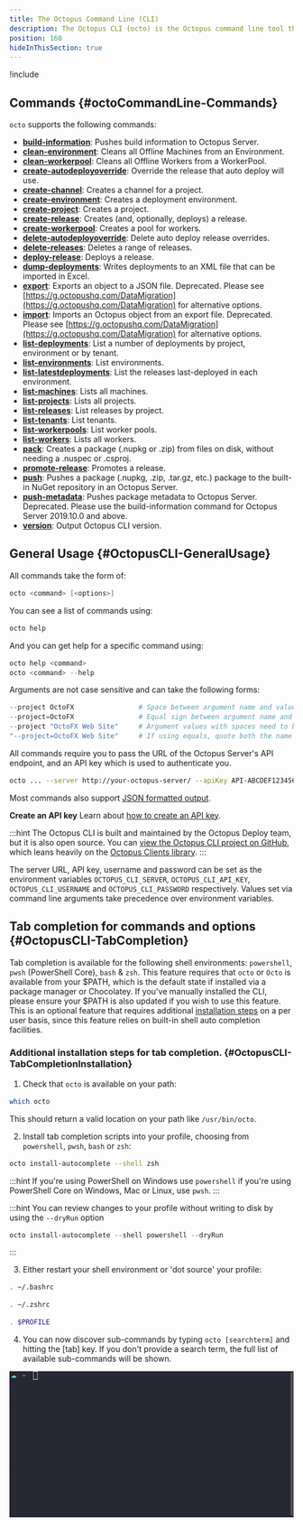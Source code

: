 ```yaml
---
title: The Octopus Command Line (CLI)
description: The Octopus CLI (octo) is the Octopus command line tool that builds on top of the Octopus REST API.
position: 160
hideInThisSection: true
---
```


!include <octopus-cli>

## Commands {#octoCommandLine-Commands}

`octo` supports the following commands:

- **[build-information](/docs/octopus-rest-api/octopus-cli/build-information.md)**:  Pushes build information to Octopus Server.
- **[clean-environment](/docs/octopus-rest-api/octopus-cli/clean-environment.md)**:  Cleans all Offline Machines from an Environment.
- **[clean-workerpool](/docs/octopus-rest-api/octopus-cli/clean-workerpool.md)**:  Cleans all Offline Workers from a WorkerPool.
- **[create-autodeployoverride](/docs/octopus-rest-api/octopus-cli/create-autodeployoverride.md)**:  Override the release that auto deploy will use.
- **[create-channel](/docs/octopus-rest-api/octopus-cli/create-channel.md)**:  Creates a channel for a project.
- **[create-environment](/docs/octopus-rest-api/octopus-cli/create-environment.md)**:  Creates a deployment environment.
- **[create-project](/docs/octopus-rest-api/octopus-cli/create-project.md)**:  Creates a project.
- **[create-release](/docs/octopus-rest-api/octopus-cli/create-release.md)**:  Creates (and, optionally, deploys) a release.
- **[create-workerpool](/docs/octopus-rest-api/octopus-cli/create-workerpool.md)**:  Creates a pool for workers.
- **[delete-autodeployoverride](/docs/octopus-rest-api/octopus-cli/delete-autodeployoverride.md)**:  Delete auto deploy release overrides.
- **[delete-releases](/docs/octopus-rest-api/octopus-cli/delete-releases.md)**:  Deletes a range of releases.
- **[deploy-release](/docs/octopus-rest-api/octopus-cli/deploy-release.md)**:  Deploys a release.
- **[dump-deployments](/docs/octopus-rest-api/octopus-cli/dump-deployments.md)**:  Writes deployments to an XML file that can be imported in Excel.
- **[export](/docs/octopus-rest-api/octopus-cli/export.md)**:  Exports an object to a JSON file. Deprecated. Please see [https://g.octopushq.com/DataMigration](https://g.octopushq.com/DataMigration) for alternative options.
- **[import](/docs/octopus-rest-api/octopus-cli/import.md)**:  Imports an Octopus object from an export file. Deprecated. Please see [https://g.octopushq.com/DataMigration](https://g.octopushq.com/DataMigration) for alternative options.
- **[list-deployments](/docs/octopus-rest-api/octopus-cli/list-deployments.md)**:  List a number of deployments by project, environment or by tenant.
- **[list-environments](/docs/octopus-rest-api/octopus-cli/list-environments.md)**:  List environments.
- **[list-latestdeployments](/docs/octopus-rest-api/octopus-cli/list-latestdeployments.md)**:  List the releases last-deployed in each environment.
- **[list-machines](/docs/octopus-rest-api/octopus-cli/list-machines.md)**:  Lists all machines.
- **[list-projects](/docs/octopus-rest-api/octopus-cli/list-projects.md)**:  Lists all projects.
- **[list-releases](/docs/octopus-rest-api/octopus-cli/list-releases.md)**:  List releases by project.
- **[list-tenants](/docs/octopus-rest-api/octopus-cli/list-tenants.md)**:  List tenants.
- **[list-workerpools](/docs/octopus-rest-api/octopus-cli/list-workerpools.md)**:  List worker pools.
- **[list-workers](/docs/octopus-rest-api/octopus-cli/list-workers.md)**:  Lists all workers.
- **[pack](/docs/octopus-rest-api/octopus-cli/pack.md)**:  Creates a package (.nupkg or .zip) from files on disk, without needing a .nuspec or .csproj.
- **[promote-release](/docs/octopus-rest-api/octopus-cli/promote-release.md)**:  Promotes a release.
- **[push](/docs/octopus-rest-api/octopus-cli/push.md)**:  Pushes a package (.nupkg, .zip, .tar.gz, etc.) package to the built-in NuGet repository in an Octopus Server.
- **[push-metadata](/docs/octopus-rest-api/octopus-cli/push-metadata.md)**:  Pushes package metadata to Octopus Server.  Deprecated. Please use the build-information command for Octopus Server 2019.10.0 and above.
- **[version](/docs/octopus-rest-api/octopus-cli/version.md)**:  Output Octopus CLI version.

## General Usage {#OctopusCLI-GeneralUsage}

All commands take the form of:

```powershell
octo <command> [<options>]
```

You can see a list of commands using:

```powershell
octo help
```

And you can get help for a specific command using:

```powershell
octo help <command>
octo <command> --help
```

Arguments are not case sensitive and can take the following forms:

```powershell
--project OctoFX                # Space between argument name and value
--project=OctoFX                # Equal sign between argument name and value
--project "OctoFX Web Site"     # Argument values with spaces need to be quoted
"--project=OctoFX Web Site"     # If using equals, quote both the name and value, not just the value
```

All commands require you to pass the URL of the Octopus Server's API endpoint, and an API key which is used to authenticate you.

```bash
octo ... --server http://your-octopus-server/ --apiKey API-ABCDEF123456
```

Most commands also support [JSON formatted output](formatted-output.md).

**Create an API key**
Learn about [how to create an API key](/docs/octopus-rest-api/how-to-create-an-api-key.md).

:::hint
The Octopus CLI is built and maintained by the Octopus Deploy team, but it is also open source. You can [view the Octopus CLI project on GitHub](https://github.com/OctopusDeploy/OctopusCli), which leans heavily on the [Octopus Clients library](https://github.com/OctopusDeploy/OctopusClients).
:::

The server URL, API key, username and password can be set as the environment variables `OCTOPUS_CLI_SERVER`, `OCTOPUS_CLI_API_KEY`, `OCTOPUS_CLI_USERNAME` and `OCTOPUS_CLI_PASSWORD` respectively. Values set via command line arguments take precedence over environment variables.

## Tab completion for commands and options {#OctopusCLI-TabCompletion}
Tab completion is available for the following shell environments: `powershell`, `pwsh` (PowerShell Core), `bash` & `zsh`. This feature requires that `octo` or `Octo` is available from your $PATH, which is the default state if installed via a package manager or Chocolatey. If you've manually installed the CLI, please ensure your $PATH is also updated if you wish to use this feature. This is an optional feature that requires additional [installation steps](#OctopusCLI-TabCompletionInstallation) on a per user basis, since this feature relies on built-in shell auto completion facilities.

### Additional installation steps for tab completion. {#OctopusCLI-TabCompletionInstallation}

1. Check that `octo` is available on your path:

```bash
which octo
```
This should return a valid location on your path like `/usr/bin/octo`.

2. Install tab completion scripts into your profile, choosing from `powershell`, `pwsh`, `bash` or `zsh`:

```bash
octo install-autocomplete --shell zsh
```

:::hint
If you're using PowerShell on Windows use `powershell` if you're using PowerShell Core on Windows, Mac or Linux, use `pwsh`.
:::

:::hint
You can review changes to your profile without writing to disk by using the `--dryRun` option

```powershell
octo install-autocomplete --shell powershell --dryRun
```
:::

3. Either restart your shell environment or 'dot source' your profile:

```bash Bash
. ~/.bashrc
```
```bash Zsh
. ~/.zshrc
```
```powershell PowerShell
. $PROFILE
```

4. You can now discover sub-commands by typing `octo [searchterm]` and hitting the [tab] key. If you don't provide a search term, the full list of available sub-commands will be shown.

![animation showing the tab completion feature in Zsh to list all environments in the default space](images/autocomplete.gif)
